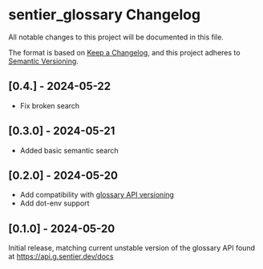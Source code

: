 # sentier_glossary Changelog

All notable changes to this project will be documented in this file.

The format is based on [Keep a Changelog](https://keepachangelog.com/en/1.0.0/),
and this project adheres to [Semantic Versioning](https://semver.org/spec/v2.0.0.html).

## [0.4.] - 2024-05-22

- Fix broken search

## [0.3.0] - 2024-05-21

- Added basic semantic search

## [0.2.0] - 2024-05-20

- Add compatibility with [glossary API versioning](https://github.com/Depart-de-Sentier/dds_glossary/pull/47)
- Add dot-env support

## [0.1.0] - 2024-05-20

Initial release, matching current unstable version of the glossary API found at https://api.g.sentier.dev/docs
